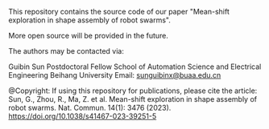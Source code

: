 This repository contains the source code of our paper "Mean-shift exploration in shape 
assembly of robot swarms". 

More open source will be provided in the future.

The authors may be contacted via:

Guibin Sun
Postdoctoral Fellow
School of Automation Science and Electrical Engineering
Beihang University
Email: sunguibinx@buaa.edu.cn

@Copyright: If using this repository for publications, please cite the article: 
Sun, G., Zhou, R., Ma, Z. et al. Mean-shift exploration in shape assembly of robot swarms. 
Nat. Commun. 14(1): 3476 (2023). https://doi.org/10.1038/s41467-023-39251-5
